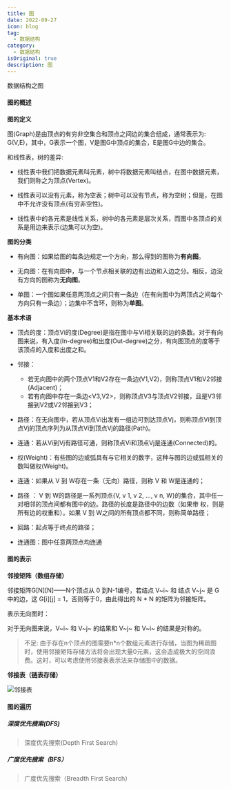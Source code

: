 ```yaml
---
title: 图
date: 2022-09-27
icon: blog
tag:
  - 数据结构
category:
  - 数据结构
isOriginal: true
description: 图
---
```


数据结构之图
<!-- more -->

#### 图的概述

**图的定义**

图(Graph)是由顶点的有穷非空集合和顶点之间边的集合组成，通常表示为: G(V,E)，其中，G表示一个图，V是图G中顶点的集合，E是图G中边的集合。

和线性表，树的差异:

* 线性表中我们把数据元素叫元素，树中将数据元素叫结点，在图中数据元素，我们则称之为顶点(Vertex)。

* 线性表可以没有元素，称为空表；树中可以没有节点，称为空树；但是，在图中不允许没有顶点(有穷非空性)。

* 线性表中的各元素是线性关系，树中的各元素是层次关系，而图中各顶点的关系是用边来表示(边集可以为空)。

**图的分类**

* 有向图：如果给图的每条边规定一个方向，那么得到的图称为**有向图**。

* 无向图：在有向图中，与一个节点相关联的边有出边和入边之分。相反，边没有方向的图称为**无向图**。

* 单图：一个图如果任意两顶点之间只有一条边（在有向图中为两顶点之间每个方向只有一条边）；边集中不含环，则称为**单图**。

**基本术语**

- 顶点的度：顶点Vi的度(Degree)是指在图中与Vi相关联的边的条数。对于有向图来说，有入度(In-degree)和出度(Out-degree)之分，有向图顶点的度等于该顶点的入度和出度之和。

- 邻接：
  - 若无向图中的两个顶点V1和V2存在一条边(V1,V2)，则称顶点V1和V2邻接(Adjacent)；
  - 若有向图中存在一条边<V3,V2>，则称顶点V3与顶点V2邻接，且是V3邻接到V2或V2邻接到V3；

- 路径：在无向图中，若从顶点Vi出发有一组边可到达顶点Vj，则称顶点Vi到顶点Vj的顶点序列为从顶点Vi到顶点Vj的路径(Path)。

- 连通：若从Vi到Vj有路径可通，则称顶点Vi和顶点Vj是连通(Connected)的。

- 权(Weight)：有些图的边或弧具有与它相关的数字，这种与图的边或弧相关的数叫做权(Weight)。

- 连通：如果从 V 到 W存在一条（无向）路径，则称 V 和 W是连通的；

- 路径 ： V 到 W的路径是一系列顶点{V, v 1, v 2, …, v n, W}的集合，其中任一对相邻的顶点间都有图中的边。路径的长度是路径中的边数（如果带 权，则是所有边的权重和）。如果 V 到 W之间的所有顶点都不同，则称简单路径；

- 回路：起点等于终点的路径；

- 连通图：图中任意两顶点均连通

#### 图的表示

**邻接矩阵（数组存储）**

邻接矩阵G\[N\]\[N\]——N个顶点从 0 到N-1编号，若结点 V~i~ 和 结点 V~j~ 是 G中的边，这 G\[i\]\[j\] = 1，否则等于0，由此得出的 N * N 的矩阵为邻接矩阵。

<!-- ![邻接矩阵](./images/邻接矩阵.png) -->

表示无向图时：

<!-- ![邻接矩阵](./images/邻接矩阵-无向图.png) -->

对于无向图来说，V~i~ 和 V~j~ 的结果和 V~j~ 和 V~i~ 的结果是对称的。

> 不足: 由于存在n个顶点的图需要n*n个数组元素进行存储，当图为稀疏图时，使用邻接矩阵存储方法将会出现大量0元素，这会造成极大的空间浪费。这时，可以考虑使用邻接表表示法来存储图中的数据。

**邻接表（链表存储）**

![邻接表](D:\Documents\坚果云\学习\博客\编程能力\images\邻接表.png)

#### **图的遍历**

##### 深度优先搜索(DFS)

> 深度优先搜索(Depth First Search)



##### 广度优先搜索（BFS）

> 广度优先搜索（Breadth First Search）



## 